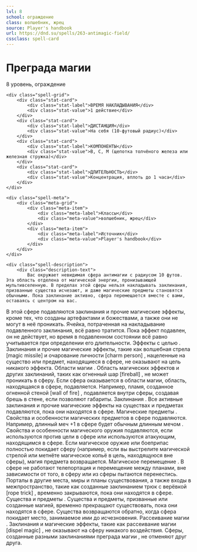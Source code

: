 ```yaml
---
lvl: 8
school: ограждение
class: волшебник, жрец
source: Player's handbook
url: https://dnd.su/spells/263-antimagic-field/
cssclass: spell-card
---
```


<div class="spell-container">
    <div class="spell-header">
        <h1 class="spell-name">Преграда магии</h1>
        <div class="spell-level">8 уровень, ограждение</div>
    </div>
    
    <div class="spell-grid">
        <div class="stat-card">
            <div class="stat-label">ВРЕМЯ НАКЛАДЫВАНИЯ</div>
            <div class="stat-value">1 действие</div>
        </div>
        <div class="stat-card">
            <div class="stat-label">ДИСТАНЦИЯ</div>
            <div class="stat-value">На себя (10-футовый радиус)</div>
        </div>
        <div class="stat-card">
            <div class="stat-label">КОМПОНЕНТЫ</div>
            <div class="stat-value">В, С, М (щепотка толчёного железа или железная стружка)</div>
        </div>
        <div class="stat-card">
            <div class="stat-label">ДЛИТЕЛЬНОСТЬ</div>
            <div class="stat-value">Концентрация, вплоть до 1 часа</div>
        </div>
    </div>
    
    <div class="spell-meta">
        <div class="meta-grid">
            <div class="meta-item">
                <div class="meta-label">Классы</div>
                <div class="meta-value">волшебник, жрец</div>
            </div>
            <div class="meta-item">
                <div class="meta-label">Источник</div>
                <div class="meta-value">Player's handbook</div>
            </div>
        </div>
    </div>
    
    <div class="spell-description">
        <div class="description-text">
            Вас окружает невидимая сфера антимагии с радиусом 10 футов. Эта область отделена от магической энергии, пронизывающей мультивселенную. В пределах этой сферы нельзя накладывать заклинания, призванные существа исчезают, и даже магические предметы становятся обычными. Пока заклинание активно, сфера перемещается вместе с вами, оставаясь с центром на вас.
В этой сфере подавляются заклинания и прочие магические эффекты, кроме тех, что созданы артефактами и божествами, а также они не могут в неё проникать. Ячейка, потраченная на накладывание подавленного заклинания, всё равно тратится. Пока эффект подавлен, он не действует, но время в подавленном состоянии всё равно учитывается при определении его длительности.
Эффекты с целью . Заклинания и прочие магические эффекты, такие как волшебная стрела [magic missile] и очарование личности [charm person] , нацеленные на существо или предмет, находящиеся в сфере, не оказывают на цель никакого эффекта.
Области магии . Область магических эффектов и других заклинаний, таких как огненный шар [fireball] , не может проникать в сферу. Если сфера оказывается в области магии, область, находящаяся в сфере, подавляется. Например, пламя, созданное огненной стеной [wall of fire] , подавляется внутри сферы, создавая брешь в стене, если позволяют габариты.
Заклинания . Все активные заклинания и прочие магические эффекты на существах и предметах подавляются, пока они находятся в сфере.
Магические предметы . Свойства и особенности магических предметов в сфере подавляются. Например, длинный меч +1 в сфере будет обычным длинным мечом .
Свойства и особенности магического оружия подавляются, если используются против цели в сфере или используются атакующим, находящимся в сфере. Если магическое оружие или боеприпас полностью покидает сферу (например, если вы выстрелите магической стрелой или метнёте магическое копьё в цель, находящуюся вне сферы), магия предмета возвращается.
Магическое перемещение . В сфере не работают телепортация и перемещение между планами, вне зависимости от того, в сферу или из сферы пытаются перенестись. Порталы в другие места, миры и планы существования, а также входы в межпространство, такие как созданные заклинанием трюк с верёвкой [rope trick] , временно закрываются, пока они находятся в сфере.
Существа и предметы . Существа и предметы, призванные или созданные магией, временно прекращают существовать, пока они находятся в сфере. Существа возвращаются обратно, когда сфера покидает место, занимаемое ими до исчезновения.
Рассеивание магии . Заклинания и магические эффекты, такие как рассеивание магии [dispel magic] , не оказывают на сферу никакого воздействия. Сферы, созданные разными заклинаниями преграда магии , не отменяют друг друга.
        </div>
    </div>
</div>
